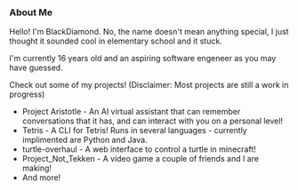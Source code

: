 ### About Me
Hello! I'm BlackDiamond. No, the name doesn't mean anything special, I just thought it sounded cool in elementary school and it stuck.

I'm currently 16 years old and an aspiring software engeneer as you may have guessed.

Check out some of my projects! (Disclaimer: Most projects are still a work in progress)
* Project Aristotle - An AI virtual assistant that can remember conversations that it has, and can interact with you on a personal level!
* Tetris - A CLI for Tetris! Runs in several languages - currently implimented are Python and Java.
* turtle-overhaul - A web interface to control a turtle in minecraft!
* Project_Not_Tekken - A video game a couple of friends and I are making!
* And more!